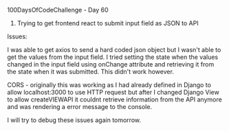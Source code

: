 100DaysOfCodeChallenge - Day 60

1) Trying to get frontend react to submit input field as JSON to API

Issues:

I was able to get axios to send a hard coded json object but I wasn't able to get the values from the input field.
I tried setting the state when the values changed in the input field using onChange attribute and retrieving it from the state when it was submitted. This didn't work however.  

CORS - originally this was working as I had already defined in Django to allow localhost:3000 to use HTTP request but after I changed Django View to allow createVIEWAPI it couldnt retrieve information from the API anymore and was rendering a error message to the console.

I will try to debug these issues again tomorrow. 